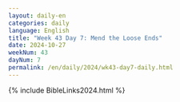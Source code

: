 ```yaml
---
layout: daily-en
categories: daily
language: English
title: "Week 43 Day 7: Mend the Loose Ends"
date: 2024-10-27
weekNum: 43
dayNum: 7
permalink: /en/daily/2024/wk43-day7-daily.html
---
```



{% include BibleLinks2024.html %}

